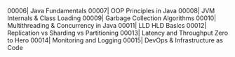 00006| Java Fundamentals
00007| OOP Principles in Java
00008| JVM Internals & Class Loading
00009| Garbage Collection Algorithms
00010| Multithreading & Concurrency in Java
00011| LLD HLD Basics
00012| Replication vs Sharding vs Partitioning
00013| Latency and Throughput Zero to Hero
00014| Monitoring and Logging
00015| DevOps & Infrastructure as Code